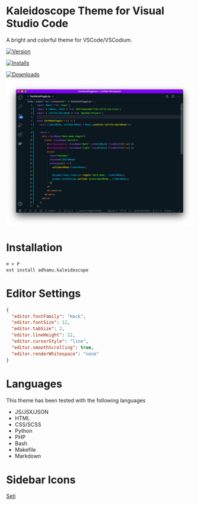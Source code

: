 # Kaleidoscope Theme for Visual Studio Code

A bright and colorful theme for VSCode/VSCodium.

[![Version](https://img.shields.io/visual-studio-marketplace/v/adhamu.kaleidoscope.svg)](https://marketplace.visualstudio.com/items?itemName=adhamu.kaleidoscope)

[![Installs](https://img.shields.io/visual-studio-marketplace/i/adhamu.kaleidoscope.svg)](https://marketplace.visualstudio.com/items?itemName=adhamu.kaleidoscope)

[![Downloads](https://img.shields.io/visual-studio-marketplace/d/adhamu.kaleidoscope.svg)](https://marketplace.visualstudio.com/items?itemName=adhamu.kaleidoscope)

![Preview](https://raw.githubusercontent.com/adhamu/kaleidoscope/master/kaleidoscope.png)

# Installation

```
⌘ + P
ext install adhamu.kaleidoscope
```

# Editor Settings

```json
{
  "editor.fontFamily": "Hack",
  "editor.fontSize": 12,
  "editor.tabSize": 2,
  "editor.lineHeight": 22,
  "editor.cursorStyle": "line",
  "editor.smoothScrolling": true,
  "editor.renderWhitespace": "none"
}
```

# Languages
This theme has been tested with the following languages

- JS/JSX/JSON
- HTML
- CSS/SCSS
- Python
- PHP
- Bash
- Makefile
- Markdown

# Sidebar Icons
[Seti](https://marketplace.visualstudio.com/items?itemName=qinjia.seti-icons)

